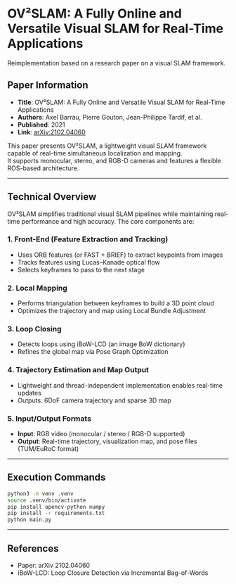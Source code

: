 # OV²SLAM: A Fully Online and Versatile Visual SLAM for Real-Time Applications
Reimplementation based on a research paper on a visual SLAM framework.

## Paper Information

- **Title**: OV²SLAM: A Fully Online and Versatile Visual SLAM for Real-Time Applications  
- **Authors**: Axel Barrau, Pierre Gouton, Jean-Philippe Tardif, et al.  
- **Published**: 2021  
- **Link**: [arXiv:2102.04060](https://arxiv.org/abs/2102.04060)  

This paper presents OV²SLAM, a lightweight visual SLAM framework capable of real-time simultaneous localization and mapping.  
It supports monocular, stereo, and RGB-D cameras and features a flexible ROS-based architecture.

---

## Technical Overview

OV²SLAM simplifies traditional visual SLAM pipelines while maintaining real-time performance and high accuracy. The core components are:

### 1. Front-End (Feature Extraction and Tracking)
- Uses ORB features (or FAST + BRIEF) to extract keypoints from images  
- Tracks features using Lucas–Kanade optical flow  
- Selects keyframes to pass to the next stage  

### 2. Local Mapping
- Performs triangulation between keyframes to build a 3D point cloud  
- Optimizes the trajectory and map using Local Bundle Adjustment  

### 3. Loop Closing
- Detects loops using iBoW-LCD (an image BoW dictionary)  
- Refines the global map via Pose Graph Optimization  

### 4. Trajectory Estimation and Map Output
- Lightweight and thread-independent implementation enables real-time updates  
- Outputs: 6DoF camera trajectory and sparse 3D map  

### 5. Input/Output Formats
- **Input**: RGB video (monocular / stereo / RGB-D supported)  
- **Output**: Real-time trajectory, visualization map, and pose files (TUM/EuRoC format)

---

## Execution Commands
```bash
python3 -m venv .venv
source .venv/bin/activate
pip install opencv-python numpy
pip install -r requirements.txt   
python main.py
```

---
## References
- Paper: arXiv 2102.04060
- iBoW-LCD: Loop Closure Detection via Incremental Bag-of-Words